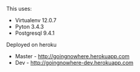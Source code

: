 This uses:
  * Virtualenv 12.0.7
  * Pyton 3.4.3
  * Postgresql 9.4.1

Deployed on heroku
  * Master - http://goingnowhere.herokuapp.com
  * Dev - http://goingnowhere-dev.herokuapp.com